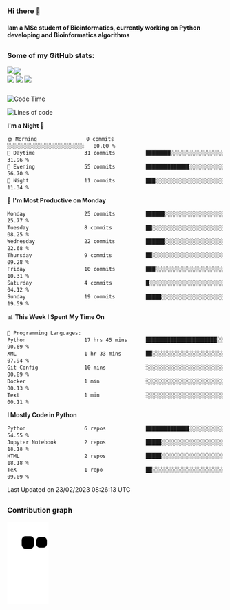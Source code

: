 ### Hi there 👋
#### Iam a MSc student of Bioinformatics, currently working on Python developing and Bioinformatics algorithms

##
### Some of my GitHub stats:

<div>
  <a href="https://github.com/AdrianoSilva19/AdrianoSilva19">
    <img heigth="180" align="left" src="https://github-readme-stats.vercel.app/api?username=AdrianoSilva19&count_private=true&include_all_comits=true&show_icons=true&theme=dracula" />
    <img heigth="180" align="center" src="https://github-readme-stats.vercel.app/api/top-langs/?username=AdrianoSilva19&langs_count=3&theme=dracula" />
  </a>
</div>

<div style="display:inline_block">
  <img align="center" heigth="30" width="30" src="https://cdn.jsdelivr.net/gh/devicons/devicon/icons/python/python-plain.svg" />
  <img align="center" heigth="30" width="30" src="https://cdn.jsdelivr.net/gh/devicons/devicon/icons/r/r-original.svg" />
  <img align="center" heigth="35" width="35" src="https://cdn.jsdelivr.net/gh/devicons/devicon/icons/neo4j/neo4j-original.svg" />
</div>

##

<!--START_SECTION:waka-->
![Code Time](http://img.shields.io/badge/Code%20Time-128%20hrs%208%20mins-blue)

![Lines of code](https://img.shields.io/badge/From%20Hello%20World%20I%27ve%20Written-719.1%20thousand%20lines%20of%20code-blue)

**I'm a Night 🦉** 

```text
🌞 Morning                0 commits           ░░░░░░░░░░░░░░░░░░░░░░░░░   00.00 % 
🌆 Daytime                31 commits          ████████░░░░░░░░░░░░░░░░░   31.96 % 
🌃 Evening                55 commits          ██████████████░░░░░░░░░░░   56.70 % 
🌙 Night                  11 commits          ███░░░░░░░░░░░░░░░░░░░░░░   11.34 % 
```
📅 **I'm Most Productive on Monday** 

```text
Monday                   25 commits          ██████░░░░░░░░░░░░░░░░░░░   25.77 % 
Tuesday                  8 commits           ██░░░░░░░░░░░░░░░░░░░░░░░   08.25 % 
Wednesday                22 commits          ██████░░░░░░░░░░░░░░░░░░░   22.68 % 
Thursday                 9 commits           ██░░░░░░░░░░░░░░░░░░░░░░░   09.28 % 
Friday                   10 commits          ███░░░░░░░░░░░░░░░░░░░░░░   10.31 % 
Saturday                 4 commits           █░░░░░░░░░░░░░░░░░░░░░░░░   04.12 % 
Sunday                   19 commits          █████░░░░░░░░░░░░░░░░░░░░   19.59 % 
```


📊 **This Week I Spent My Time On** 

```text
💬 Programming Languages: 
Python                   17 hrs 45 mins      ███████████████████████░░   90.69 % 
XML                      1 hr 33 mins        ██░░░░░░░░░░░░░░░░░░░░░░░   07.94 % 
Git Config               10 mins             ░░░░░░░░░░░░░░░░░░░░░░░░░   00.89 % 
Docker                   1 min               ░░░░░░░░░░░░░░░░░░░░░░░░░   00.13 % 
Text                     1 min               ░░░░░░░░░░░░░░░░░░░░░░░░░   00.11 % 
```

**I Mostly Code in Python** 

```text
Python                   6 repos             ██████████████░░░░░░░░░░░   54.55 % 
Jupyter Notebook         2 repos             █████░░░░░░░░░░░░░░░░░░░░   18.18 % 
HTML                     2 repos             █████░░░░░░░░░░░░░░░░░░░░   18.18 % 
TeX                      1 repo              ██░░░░░░░░░░░░░░░░░░░░░░░   09.09 % 
```




 Last Updated on 23/02/2023 08:26:13 UTC
<!--END_SECTION:waka-->

##

### Contribution graph

![snake svg](https://github.com/AdrianoSilva19/AdrianoSilva19/blob/output/github-contribution-grid-snake.svg)







<!--

Here are some ideas to get you started:

- 🔭 I’m currently working on ...
- 🌱 I’m currently learning ...
- 👯 I’m looking to collaborate on ...
- 🤔 I’m looking for help with ...
- 💬 Ask me about ...
- 📫 How to reach me: ...
- 😄 Pronouns: ...
- ⚡ Fun fact: ...
-->
